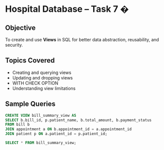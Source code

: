 # Hospital Database – Task 7 �

##  Objective
To create and use **Views** in SQL for better data abstraction, reusability, and security.

##  Topics Covered
- Creating and querying views  
- Updating and dropping views  
- WITH CHECK OPTION  
- Understanding view limitations  

##  Sample Queries
```sql
CREATE VIEW bill_summary_view AS
SELECT b.bill_id, p.patient_name, b.total_amount, b.payment_status
FROM bill b
JOIN appointment a ON b.appointment_id = a.appointment_id
JOIN patient p ON a.patient_id = p.patient_id;

SELECT * FROM bill_summary_view;
